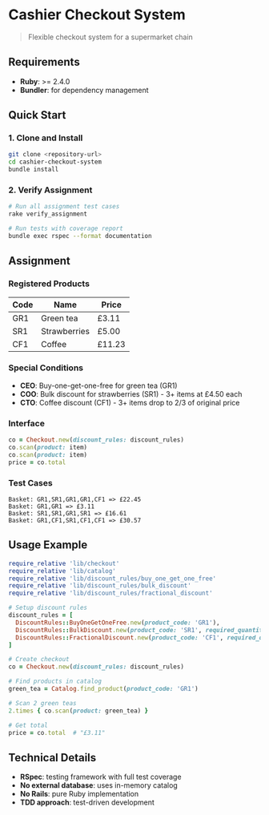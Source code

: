 # Cashier Checkout System

> Flexible checkout system for a supermarket chain

## Requirements

- **Ruby**: >= 2.4.0
- **Bundler**: for dependency management

## Quick Start

### 1. Clone and Install
```bash
git clone <repository-url>
cd cashier-checkout-system
bundle install
```

### 2. Verify Assignment
```bash
# Run all assignment test cases
rake verify_assignment

# Run tests with coverage report
bundle exec rspec --format documentation
```

## Assignment

### Registered Products
| Code | Name | Price |
|------|------|-------|
| GR1 | Green tea | £3.11 |
| SR1 | Strawberries | £5.00 |
| CF1 | Coffee | £11.23 |

### Special Conditions
- **CEO**: Buy-one-get-one-free for green tea (GR1)
- **COO**: Bulk discount for strawberries (SR1) - 3+ items at £4.50 each
- **CTO**: Coffee discount (CF1) - 3+ items drop to 2/3 of original price

### Interface
```ruby
co = Checkout.new(discount_rules: discount_rules)
co.scan(product: item)
co.scan(product: item)
price = co.total
```

### Test Cases
```
Basket: GR1,SR1,GR1,GR1,CF1 => £22.45
Basket: GR1,GR1 => £3.11
Basket: SR1,SR1,GR1,SR1 => £16.61
Basket: GR1,CF1,SR1,CF1,CF1 => £30.57
```

## Usage Example

```ruby
require_relative 'lib/checkout'
require_relative 'lib/catalog'
require_relative 'lib/discount_rules/buy_one_get_one_free'
require_relative 'lib/discount_rules/bulk_discount'
require_relative 'lib/discount_rules/fractional_discount'

# Setup discount rules
discount_rules = [
  DiscountRules::BuyOneGetOneFree.new(product_code: 'GR1'),
  DiscountRules::BulkDiscount.new(product_code: 'SR1', required_quantity: 3, discounted_amount: 450),
  DiscountRules::FractionalDiscount.new(product_code: 'CF1', required_quantity: 3, numerator: 2, denominator: 3)
]

# Create checkout
co = Checkout.new(discount_rules: discount_rules)

# Find products in catalog
green_tea = Catalog.find_product(product_code: 'GR1')

# Scan 2 green teas
2.times { co.scan(product: green_tea) }

# Get total
price = co.total  # "£3.11"
```

## Technical Details

- **RSpec**: testing framework with full test coverage
- **No external database**: uses in-memory catalog
- **No Rails**: pure Ruby implementation
- **TDD approach**: test-driven development